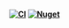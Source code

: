 #### [![CI](https://github.com/yinghuaxuan/SpecFirst.xUnit/workflows/ci/badge.svg)](https://github.com/yinghuaxuan/SpecFirst.xUnit/actions?query=workflow%3ACI) [![Nuget](https://img.shields.io/nuget/v/SpecFirst.xUnit)](https://www.nuget.org/packages/SpecFirst.xUnit/)


